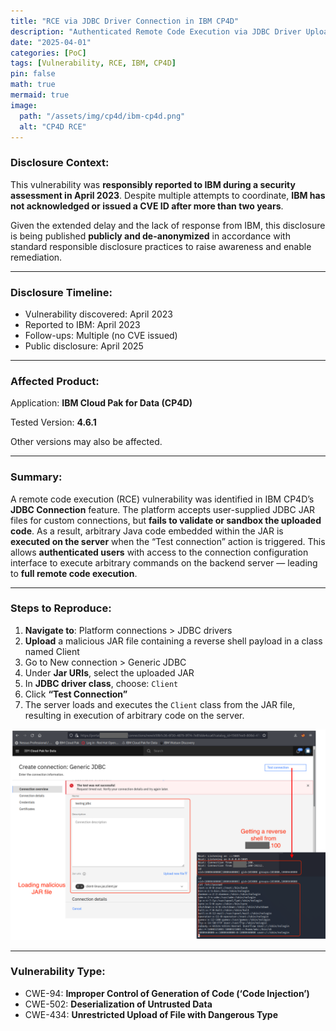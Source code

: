 ```yaml
---
title: "RCE via JDBC Driver Connection in IBM CP4D"
description: "Authenticated Remote Code Execution via JDBC Driver Upload in IBM Cloud Pak for Data (CP4D)."
date: "2025-04-01"
categories: [PoC]
tags: [Vulnerability, RCE, IBM, CP4D]
pin: false
math: true
mermaid: true
image:
  path: "/assets/img/cp4d/ibm-cp4d.png"
  alt: "CP4D RCE"
---
```


### **Disclosure Context:**

This vulnerability was **responsibly reported to IBM during a security assessment in April 2023**. Despite multiple attempts to coordinate, **IBM has not acknowledged or issued a CVE ID after more than two years**.

Given the extended delay and the lack of response from IBM, this disclosure is being published **publicly and de-anonymized** in accordance with standard responsible disclosure practices to raise awareness and enable remediation.

------

### **Disclosure Timeline:**

- Vulnerability discovered: April 2023
- Reported to IBM: April 2023
- Follow-ups: Multiple (no CVE issued)
- Public disclosure: April 2025

---

### **Affected Product:**

Application: **IBM Cloud Pak for Data (CP4D)**

Tested Version: **4.6.1**

Other versions may also be affected.

------

### **Summary:**

A remote code execution (RCE) vulnerability was identified in IBM CP4D’s **JDBC Connection** feature. The platform accepts user-supplied JDBC JAR files for custom connections, but **fails to validate or sandbox the uploaded code**. As a result, arbitrary Java code embedded within the JAR is **executed on the server** when the “Test connection” action is triggered. This allows **authenticated users** with access to the connection configuration interface to execute arbitrary commands on the backend server — leading to **full remote code execution**.

------

### **Steps to Reproduce:**

1. **Navigate to**: Platform connections > JDBC drivers
2. **Upload** a malicious JAR file containing a reverse shell payload in a class named Client
3. Go to New connection > Generic JDBC
4. Under **Jar URIs**, select the uploaded JAR
5. In **JDBC driver class**, choose: `Client`
6. Click **“Test Connection”**
7. The server loads and executes the `Client` class from the JAR file, resulting in execution of arbitrary code on the server.

![CP4D RCE](/assets/img/cp4d/rce.png)

------

### **Vulnerability Type:**

- CWE-94: **Improper Control of Generation of Code (‘Code Injection’)**
- CWE-502: **Deserialization of Untrusted Data**
- CWE-434: **Unrestricted Upload of File with Dangerous Type**
